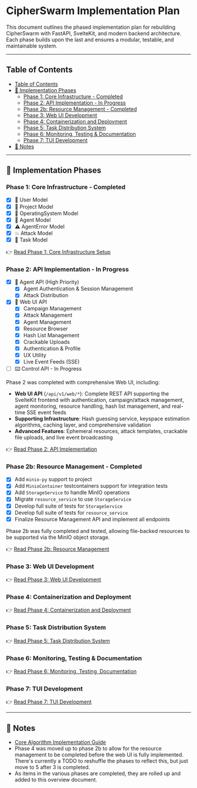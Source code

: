# CipherSwarm Implementation Plan

This document outlines the phased implementation plan for rebuilding CipherSwarm with FastAPI, SvelteKit, and modern backend architecture. Each phase builds upon the last and ensures a modular, testable, and maintainable system.

---

## Table of Contents

<!-- mdformat-toc start --slug=gitlab --no-anchors --maxlevel=4 --minlevel=2 -->

- [Table of Contents](#table-of-contents)
- [🚀 Implementation Phases](#-implementation-phases)
  - [Phase 1: Core Infrastructure - Completed](#phase-1-core-infrastructure-completed)
  - [Phase 2: API Implementation - In Progress](#phase-2-api-implementation-in-progress)
  - [Phase 2b: Resource Management - Completed](#phase-2b-resource-management-completed)
  - [Phase 3: Web UI Development](#phase-3-web-ui-development)
  - [Phase 4: Containerization and Deployment](#phase-4-containerization-and-deployment)
  - [Phase 5: Task Distribution System](#phase-5-task-distribution-system)
  - [Phase 6: Monitoring, Testing & Documentation](#phase-6-monitoring-testing-documentation)
  - [Phase 7: TUI Development](#phase-7-tui-development)
- [📝 Notes](#-notes)

<!-- mdformat-toc end -->

---

## 🚀 Implementation Phases

### Phase 1: Core Infrastructure - Completed

- [x] 👤 User Model
- [x] 📁 Project Model
- [x] 🧠 OperatingSystem Model
- [x] 🤖 Agent Model
- [x] ⚠️ AgentError Model
- [x] 💥 Attack Model
- [x] 🧾 Task Model

👉 [Read Phase 1: Core Infrastructure Setup](phase-1-core-infrastructure.md)

### Phase 2: API Implementation - In Progress

- [x] 🔐 Agent API (High Priority)
    - [x] Agent Authentication & Session Management
    - [x] Attack Distribution
- [x] 🧠 Web UI API
    - [x] Campaign Management
    - [x] Attack Management
    - [x] Agent Management
    - [x] Resource Browser
    - [x] Hash List Management
    - [x] Crackable Uploads
    - [x] Authentication & Profile
    - [x] UX Utility
    - [x] Live Event Feeds (SSE)
- [ ] ⌨️ Control API - In Progress

Phase 2 was completed with comprehensive Web UI, including:

- **Web UI API** (`/api/v1/web/*`): Complete REST API supporting the SvelteKit frontend with authentication, campaign/attack management, agent monitoring, resource handling, hash list management, and real-time SSE event feeds
- **Supporting Infrastructure**: Hash guessing service, keyspace estimation algorithms, caching layer, and comprehensive validation
- **Advanced Features**: Ephemeral resources, attack templates, crackable file uploads, and live event broadcasting

👉 [Read Phase 2: API Implementation](phase-2-api-implementation.md)

### Phase 2b: Resource Management - Completed

- [x] Add `minio-py` support to project
- [x] Add `MinioContainer` testcontainers support for integration tests
- [x] Add `StorageService` to handle MinIO operations
- [x] Migrate `resource_service` to use `StorageService`
- [x] Develop full suite of tests for `StorageService`
- [x] Develop full suite of tests for `resource_service`
- [x] Finalize Resource Management API and implement all endpoints

Phase 2b was fully completed and tested, allowing file-backed resources to be supported via the MinIO object storage.

👉 [Read Phase 2b: Resource Management](phase-2b-resource-management.md)

### Phase 3: Web UI Development

👉 [Read Phase 3: Web UI Development](phase-3-web-ui.md)

### Phase 4: Containerization and Deployment

👉 [Read Phase 4: Containerization and Deployment](phase-4-containerization-deployment.md)

### Phase 5: Task Distribution System

👉 [Read Phase 5: Task Distribution System](phase-5-task-distribution.md)

### Phase 6: Monitoring, Testing & Documentation

👉 [Read Phase 6: Monitoring, Testing, Documentation](phase-6-monitoring-testing-documentation.md)

### Phase 7: TUI Development

👉 [Read Phase 7: TUI Development](phase-7-tui-development.md)

---

## 📝 Notes

- [Core Algorithm Implementation Guide](core_algorithm_implementation_guide.md)
- Phase 4 was moved up to phase 2b to allow for the resource management to be completed before the web UI is fully implemented. There's currently a TODO to reshuffle the phases to reflect this, but just move to 5 after 3 is completed.
- As items in the various phases are completed, they are rolled up and added to this overview document.
